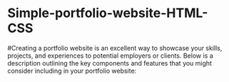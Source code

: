 # Simple-portfolio-website-HTML-CSS
#Creating a portfolio website is an excellent way to showcase your skills, projects, and experiences to potential employers or clients. Below is a description outlining the key components and features that you might consider including in your portfolio website:

